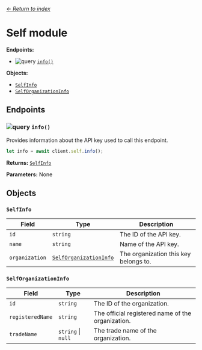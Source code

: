 [*← Return to index*](../index.md)

Self module
===========

**Endpoints:**
- ![query](https://img.shields.io/badge/QUERY-green) [`info()`](#-info)

**Objects:**
- [`SelfInfo`](#selfinfo)
- [`SelfOrganizationInfo`](#selforganizationinfo)


Endpoints
---------

### ![query](https://img.shields.io/badge/QUERY-green) `info()`

Provides information about the API key used to call this endpoint.

```js
let info = await client.self.info();
```

**Returns:** [`SelfInfo`](#selfinfo)

**Parameters:** None


Objects
-------

### `SelfInfo`

| Field          | Type                                            | Description                           |
| -------------- | ----------------------------------------------- | ------------------------------------- |
| `id`           | `string`                                        | The ID of the API key.                |
| `name`         | `string`                                        | Name of the API key.                  |
| `organization` | [`SelfOrganizationInfo`](#selforganizationinfo) | The organization this key belongs to. |


### `SelfOrganizationInfo`

| Field            | Type               | Description                                       |
| ---------------- | ------------------ | ------------------------------------------------- |
| `id`             | `string`           | The ID of the organization.                       |
| `registeredName` | `string`           | The official registered name of the organization. |
| `tradeName`      | `string` \| `null` | The trade name of the organization.               |
